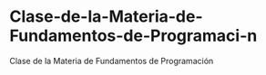 # Clase-de-la-Materia-de-Fundamentos-de-Programaci-n
Clase de la Materia de Fundamentos de Programación 
